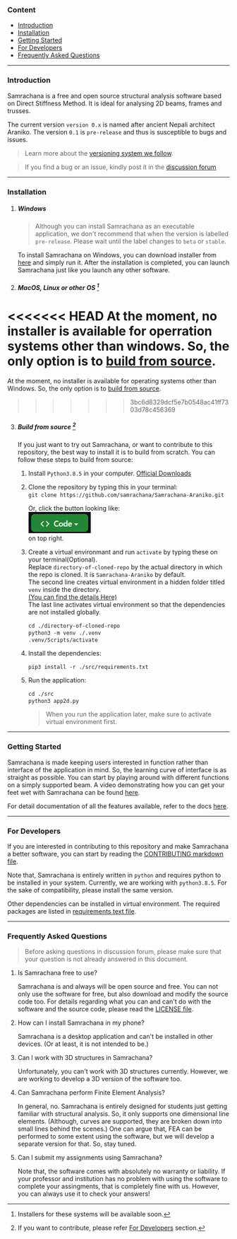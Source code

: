 ### Content <!-- omit in toc -->

- [Introduction](#introduction)
- [Installation](#installation)
- [Getting Started](#getting-started)
- [For Developers](#for-developers)
- [Frequently Asked Questions](#frequently-asked-questions)

---

### Introduction

Samrachana is a free and open source structural analysis software based on Direct Stiffness Method. It is ideal for analysing 2D beams, frames and trusses.

The current version `version 0.x` is named after ancient Nepali architect Araniko. The version `0.1` is `pre-release` and thus is susceptible to bugs and issues.

> Learn more about the [versioning system we follow](https://link-to-docs-versioning).

> If you find a bug or an issue, kindly post it in the [discussion forum](https://github.com/samrachana/Samrachana-Araniko/discussions)

---

### Installation

1.  ##### Windows

    > Although you can install Samrachana as an executable application, we don't recommend that when the version is labelled `pre-release`. Please wait until the label changes to `beta` or `stable`.

    To install Samrachana on Windows, you can download installer from [here](https://link-to-installer) and simply run it. After the installation is completed, you can launch Samrachana just like you launch any other software.

2.  ##### MacOS, Linux or other OS [^1]

    [^1]: Installers for these systems will be available soon.

<<<<<<< HEAD
    At the moment, no installer is available for operration systems other than windows. So, the only option is to [build from source](#build-from-source).
=======
   At the moment, no installer is available for operating systems other than Windows. So, the only option is to [build from source](#build-from-source).
>>>>>>> 3bc6d8329dcf5e7b0548ac41ff7303d78c456369

3.  ##### Build from source [^2]

    [^2]: If you want to contribute, please refer [For Developers](#for-developers) section.

    If you just want to try out Samrachana, or want to contribute to this repository, the best way to install it is to build from scratch. You can follow these steps to build from source:

    1.  Install `Python3.8.5` in your computer. [Official Downloads](https://www.python.org/ftp/python/3.8.5)
    2.  Clone the repository by typing this in your terminal:  
         `git clone https://github.com/samrachana/Samrachana-Araniko.git`

        Or, click the button looking like:  
         ![clone button](./.github/img/code.png)  
         on top right.

    3.  Create a virtual environmant and run `activate` by typing these on your terminal(Optional).  
        Replace `directory-of-cloned-repo` by the actual directory in which the repo is cloned. It is `Samrachana-Araniko` by default.  
        The second line creates virtual environment in a hidden folder titled `venv` inside the directory.  
        [(You can find the details Here)](https://docs.python.org/3/library/venv.html)  
        The last line activates virtual environment so that the dependencies are not installed globally.

        ```
        cd ./directory-of-cloned-repo
        python3 -m venv ./.venv
        .venv/Scripts/activate
        ```

    4.  Install the dependencies:

        ```
        pip3 install -r ./src/requirements.txt
        ```

    5.  Run the application:

        ```
        cd ./src
        python3 app2d.py
        ```

        > When you run the application later, make sure to activate virtual environment first.

---

### Getting Started

Samrachana is made keeping users interested in function rather than interface of the application in mind. So, the learning curve of interface is as straight as possible. You can start by playing around with different functions on a simply supported beam. A video demonstrating how you can get your feet wet with Samrachana can be found [here](https://link-to-video).

For detail documentation of all the features available, refer to the docs [here](https://link-to-docs).

---

### For Developers

If you are interested in contributing to this repository and make Samrachana a better software, you can start by reading the [CONTRIBUTING markdown file](./CONTRIBUTING.md).

Note that, Samrachana is entirely written in `python` and requires python to be installed in your system. Currently, we are working with `python3.8.5`. For the sake of compatibility, please install the same version.

Other dependencies can be installed in virtual environment. The required packages are listed in [requirements text file](src/requirements.txt).

---

### Frequently Asked Questions

> Before asking questions in discussion forum, please make sure that your question is not already answered in this document.

1. Is Samrachana free to use?

   Samrachana is and always will be open source and free. You can not only use the software for free, but also download and modify the source code too. For details regarding what you can and can't do with the software and the source code, please read the [LICENSE file](LICENSE).

2. How can I install Samrachana in my phone?

   Samrachana is a desktop application and can't be installed in other devices. (Or at least, it is not intended to be.)

3. Can I work with 3D structures in Samrachana?

   Unfortunately, you can't work with 3D structures currently. However, we are working to develop a 3D version of the software too.

4. Can Samrachana perform Finite Element Analysis?

   In general, no. Samrachana is entirely designed for students just getting familiar with structural analysis. So, it only supports one dimensional line elements. (Although, curves are supported, they are broken down into small lines behind the scenes.) One can argue that, FEA can be performed to some extent using the software, but we will develop a separate version for that. So, stay tuned.

5. Can I submit my assignments using Samrachana?

   Note that, the software comes with absolutely no warranty or liability. If your professor and institution has no problem with using the software to complete your assingments, that is completely fine with us. However, you can always use it to check your answers!
